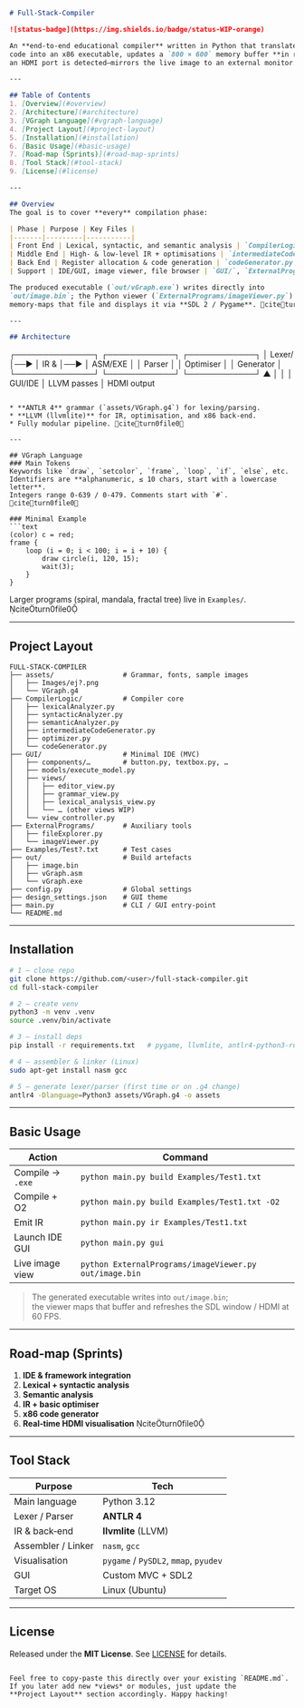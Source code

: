 ```markdown
# Full‑Stack‑Compiler

![status-badge](https://img.shields.io/badge/status-WIP-orange)

An **end‑to‑end educational compiler** written in Python that translates **VGraph** source
code into an x86 executable, updates a `800 × 600` memory buffer **in real time**, and—if
an HDMI port is detected—mirrors the live image to an external monitor. citeturn0file0

---

## Table of Contents
1. [Overview](#overview)  
2. [Architecture](#architecture)  
3. [VGraph Language](#vgraph-language)  
4. [Project Layout](#project-layout)  
5. [Installation](#installation)  
6. [Basic Usage](#basic-usage)  
7. [Road‑map (Sprints)](#road-map-sprints)  
8. [Tool Stack](#tool-stack)  
9. [License](#license)  

---

## Overview
The goal is to cover **every** compilation phase:

| Phase | Purpose | Key Files |
|-------|---------|-----------|
| Front End | Lexical, syntactic, and semantic analysis | `CompilerLogic/lexicalAnalyzer.py`, `syntacticAnalyzer.py`, `semanticAnalyzer.py` |
| Middle End | High‑ & low‑level IR + optimisations | `intermediateCodeGenerator.py`, `optimizer.py` |
| Back End | Register allocation & code generation | `codeGenerator.py` |
| Support | IDE/GUI, image viewer, file browser | `GUI/`, `ExternalPrograms/` |

The produced executable (`out/vGraph.exe`) writes directly into
`out/image.bin`; the Python viewer (`ExternalPrograms/imageViewer.py`)
memory‑maps that file and displays it via **SDL 2 / Pygame**. citeturn0file0

---

## Architecture
```
┌──────────────┐     ┌────────────┐     ┌────────────┐
│  Lexer/      │──► │  IR &      │──► │  ASM/EXE    │
│  Parser      │     │  Optimiser │     │  Generator │
└──────────────┘     └────────────┘     └────────────┘
        ▲                   │                   │
        │ GUI/IDE           │ LLVM passes       │ HDMI output
```

* **ANTLR 4** grammar (`assets/VGraph.g4`) for lexing/parsing.  
* **LLVM (llvmlite)** for IR, optimisation, and x86 back‑end.  
* Fully modular pipeline. citeturn0file0

---

## VGraph Language
### Main Tokens
Keywords like `draw`, `setcolor`, `frame`, `loop`, `if`, `else`, etc.
Identifiers are **alphanumeric, ≤ 10 chars, start with a lowercase letter**.
Integers range 0‑639 / 0‑479. Comments start with `#`. citeturn0file0  

### Minimal Example
```text
(color) c = red;
frame {
    loop (i = 0; i < 100; i = i + 10) {
        draw circle(i, 120, 15);
        wait(3);
    }
}
```
Larger programs (spiral, mandala, fractal tree) live in `Examples/`. citeturn0file0  

---

## Project Layout
```
FULL-STACK-COMPILER
├── assets/                 # Grammar, fonts, sample images
│   ├── Images/ej?.png
│   └── VGraph.g4
├── CompilerLogic/          # Compiler core
│   ├── lexicalAnalyzer.py
│   ├── syntacticAnalyzer.py
│   ├── semanticAnalyzer.py
│   ├── intermediateCodeGenerator.py
│   ├── optimizer.py
│   └── codeGenerator.py
├── GUI/                    # Minimal IDE (MVC)
│   ├── components/…        # button.py, textbox.py, …
│   ├── models/execute_model.py
│   ├── views/
│   │   ├── editor_view.py
│   │   ├── grammar_view.py
│   │   ├── lexical_analysis_view.py
│   │   └── … (other views WIP)
│   └── view_controller.py
├── ExternalPrograms/       # Auxiliary tools
│   ├── fileExplorer.py
│   └── imageViewer.py
├── Examples/Test?.txt      # Test cases
├── out/                    # Build artefacts
│   ├── image.bin
│   ├── vGraph.asm
│   └── vGraph.exe
├── config.py               # Global settings
├── design_settings.json    # GUI theme
├── main.py                 # CLI / GUI entry‑point
└── README.md
```

---

## Installation
```bash
# 1 – clone repo
git clone https://github.com/<user>/full-stack-compiler.git
cd full-stack-compiler

# 2 – create venv
python3 -m venv .venv
source .venv/bin/activate

# 3 – install deps
pip install -r requirements.txt   # pygame, llvmlite, antlr4-python3-runtime, …

# 4 – assembler & linker (Linux)
sudo apt-get install nasm gcc

# 5 – generate lexer/parser (first time or on .g4 change)
antlr4 -Dlanguage=Python3 assets/VGraph.g4 -o assets
```

---

## Basic Usage

| Action | Command |
|--------|---------|
| Compile → `.exe` | `python main.py build Examples/Test1.txt` |
| Compile + O2     | `python main.py build Examples/Test1.txt -O2` |
| Emit IR          | `python main.py ir Examples/Test1.txt` |
| Launch IDE GUI   | `python main.py gui` |
| Live image view  | `python ExternalPrograms/imageViewer.py out/image.bin` |

> The generated executable writes into `out/image.bin`;  
> the viewer maps that buffer and refreshes the SDL window / HDMI at 60 FPS.

---

## Road‑map (Sprints)
1. **IDE & framework integration**  
2. **Lexical + syntactic analysis**  
3. **Semantic analysis**  
4. **IR + basic optimiser**  
5. **x86 code generator**  
6. **Real‑time HDMI visualisation** citeturn0file0  

---

## Tool Stack
| Purpose | Tech |
|---------|------|
| Main language | Python 3.12 |
| Lexer / Parser | **ANTLR 4** |
| IR & back‑end | **llvmlite** (LLVM) |
| Assembler / Linker | `nasm`, `gcc` |
| Visualisation | `pygame` / `PySDL2`, `mmap`, `pyudev` |
| GUI | Custom MVC + SDL2 |
| Target OS | Linux (Ubuntu) | citeturn0file0 |

---

## License
Released under the **MIT License**. See [LICENSE](LICENSE) for details.
```

Feel free to copy‑paste this directly over your existing `README.md`. If you later add new *views* or modules, just update the **Project Layout** section accordingly. Happy hacking!
